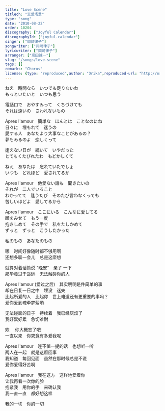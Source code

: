 ```yaml
---
title: "Love Scene"
titlech: "恋爱场景"
type: "song"
date: "2010-08-22"
order: 10204
discography: ["Joyful Calendar"]
discographyId: ["joyful-calendar"]
singer: ["岡崎律子"]
songwriter: ["岡崎律子"]
lyricwriter: ["岡崎律子"]
arranger: ["京田誠一"]
slug: "/songs/love-scene"
tags: []
remarks: "Chorus"
license: {type: "reproduced",author: "Orika",reproduced-url: "http://orikamushi.myweb.hinet.net/",reproduced-website: "織歌蟲網站"}
---
```


ねえ　時間なら　いつでも足りないわ   
もっといたいと　いつも思う   
  
電話口で　おやすみって　くちづけても   
それは遠いの　さわれないもの   
  
Apres l'amour　簡単な　ほんとは　ことなのにね   
日々に　埋もれて　迷うの   
愛する人　あなたより大事なことがあるの？   
夢もみるのよ　恋しくって   
  
逢えない日が　続いて　いやだった   
とてもくたびれたわ　もどかしくて   
  
ねえ　あなたは　忘れていたでしょ   
いつも　どれほど　愛されてるか   
  
Apres l'amour　他愛ない話も　聞きたいの   
それが　二人でいること   
わかってて　逢うたび　そのたび言わなくっても   
苦しいほどよ　愛してるから   
  
Apres l'amour　ここにいる　こんなに愛してる   
顔をみせて　もう一度   
抱きしめて　その手で　私をたしかめて   
ずっと　ずっと　こうしたかった   
  
私のもの　あなたのもの  

<!-- 翻译 -->

哪　时间好像随时都不够用啊   
还想多聊一会儿　总是这麽想   
  
就算对着话筒说 "晚安"　亲了 一下   
那毕竟过于遥远　无法触碰你的人   
  
Apres l'amour (爱过之后)　其实明明是件简单的事   
却在日复一日之中　埋没　迷失   
比起所爱的人　比起你　世上难道还有更重要的事吗？   
爱你爱到魂牵梦萦哟   
  
无法碰面的日子　持续着　我已经厌烦了   
我好累好累　急切难耐   
  
欸 　你大概忘了吧   
一直以来　你究竟有多爱我呢   
  
Apres l'amour　连不值一提的话　也想听一听   
两人在一起　就是这麽回事   
我知道　每回见面　虽然在那时候总是不说   
爱你爱得好苦啊   
  
Apres l'amour　我在这方　这样地爱着你   
让我再看一次你的脸   
抱紧我　用你的手　来确认我   
我一直一直　都好想这样   
  
我的一切　你的一切
